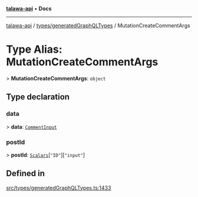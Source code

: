 [**talawa-api**](../../../README.md) • **Docs**

***

[talawa-api](../../../modules.md) / [types/generatedGraphQLTypes](../README.md) / MutationCreateCommentArgs

# Type Alias: MutationCreateCommentArgs

\> **MutationCreateCommentArgs**: `object`

## Type declaration

### data

\> **data**: [`CommentInput`](CommentInput.md)

### postId

\> **postId**: [`Scalars`](Scalars.md)\[`"ID"`\]\[`"input"`\]

## Defined in

[src/types/generatedGraphQLTypes.ts:1433](https://github.com/PalisadoesFoundation/talawa-api/blob/0e711c6a6b57f55ab5776fc9c8edfc5ebc0b3d70/src/types/generatedGraphQLTypes.ts#L1433)
